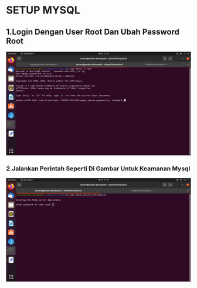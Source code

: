 # SETUP MYSQL

## 1.Login Dengan User Root Dan Ubah Password Root
![](https://github.com/Angga6699/Devops/blob/master/Stage%202/Week%201/Poto%20Day%202/1.png)

### 2.Jalankan Perintah Seperti Di Gambar Untuk Keamanan Mysql
![](https://github.com/Angga6699/Devops/blob/master/Stage%202/Week%201/Poto%20Day%202/2.png)
